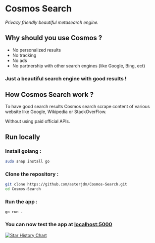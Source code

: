 # Cosmos Search
_Privacy friendly beautiful metasearch engine._


## Why should you use Cosmos ?
* No personalized results
* No tracking
* No ads
* No partnership with other search engines (like Google, Bing, ect)

### Just a beautiful search engine with good results !

## How Cosmos Search work ?
To have good search results Cosmos search scrape content of various website like Google, Wikipedia or StackOverFlow.

Without using paid official APIs.

## Run locally
### Install golang :
```bash
sudo snap install go
```
### Clone the repository :
```bash
git clone https://github.com/asterjdm/Cosmos-Search.git
cd Cosmos-Search
```
### Run the app :
```
go run .
```
### You can now test the app at [localhost:5000](http://localhost:5000)


[![Star History Chart](https://api.star-history.com/svg?repos=asterjdm/cosmos-search&type=Date)](https://star-history.com/#bytebase/star-history&Date)
